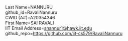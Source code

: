 Last Name=NANNURU  
github_id=RavaliNannuru  
CWID (A#)=A20354346  
First Name=SAI RAVALI  
IIT Email Address=snannur1@hawk.iit.edu  
github_repo=https://github.com/iit-cs579/RavaliNannuru  